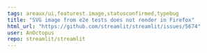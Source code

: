 ```yaml
---
tags: areaux/ui,featurest.image,statusconfirmed,typebug
title: "SVG image from e2e tests does not render in Firefox"
html_url: "https://github.com/streamlit/streamlit/issues/5674"
user: AnOctopus
repo: streamlit/streamlit
---
```


